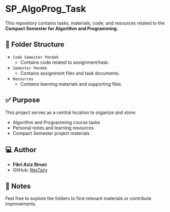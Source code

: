 # SP_AlgoProg_Task

This repository contains tasks, materials, code, and resources related to the **Compact Semester for Algorithm and Programming**.

## 📁 Folder Structure

- `Code Semester Pendek`
  - Contains code related to assignment/task.
- `Semester Pendek`
  - Contains assignment files and task documents.
- `Resources`
  - Contains learning materials and supporting files.

## ✅ Purpose

This project serves as a central location to organize and store:

- Algorithm and Programming course tasks
- Personal notes and learning resources
- Compact Semester project materials

## 💻 Author

- **Fikri Aziz Biruni**
- GitHub: [RexTazy](https://github.com/RexTazy)

## 📌 Notes

Feel free to explore the folders to find relevant materials or contribute improvements.
